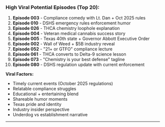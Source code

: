 ### High Viral Potential Episodes (Top 20):
1. **Episode 003** - Compliance comedy with Lt. Dan + Oct 2025 rules
2. **Episode 010** - DSHS emergency rules enforcement humor
3. **Episode 026** - THCA chemistry loophole explanation
4. **Episode 004** - Veteran medical cannabis success story
5. **Episode 005** - Texas 40th state + Governor Abbott Executive Order
6. **Episode 002** - Wall of Weed + $5B industry reveal
7. **Episode 052** - "21+ or GTFO" compliance lecture
8. **Episode 061** - THCA converts to Delta-9 science lesson
9. **Episode 073** - "Chemistry is your best defense" tagline
10. **Episode 080** - DSHS regulation update with current enforcement

**Viral Factors:**
- Timely current events (October 2025 regulations)
- Relatable compliance struggles
- Educational + entertaining blend
- Shareable humor moments
- Texas pride and identity
- Industry insider perspective
- Underdog vs establishment narrative

---
